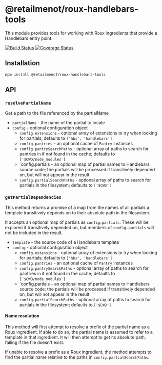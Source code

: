 # @retailmenot/roux-handlebars-tools

This module provides tools for working with Roux ingredients that provide
a Handlebars entry point.

[![Build Status](https://travis-ci.org/RetailMeNotSandbox/roux-handlebars-tools.svg?branch=master)](https://travis-ci.org/RetailMeNotSandbox/roux-handlebars-tools)
[![Coverage Status](https://coveralls.io/repos/github/RetailMeNotSandbox/roux-handlebars-tools/badge.svg?branch=master)](https://coveralls.io/github/RetailMeNotSandbox/roux-handlebars-tools?branch=master)

## Installation

```sh
npm install @retailmenot/roux-handlebars-tools
```

## API

### `resolvePartialName`

Get a path to the file referenced by the partialName

- `partialName` - the name of the partial to locate
- `config` - optional configuration object
  - `config.extensions` - optional array of extensions to try when looking for
      partials; defaults to `['hbs', 'handlebars']`
  - `config.pantries` - an optional cache of `Pantry` instances
  - `config.pantrySearchPaths` - optional array of paths to search for pantries
      in if not found in the cache; defaults to `['$CWD/node_modules']`
  - `config.partials - an optional map of partial names to Handlebars source
      code; the partials will be processed if transitively depended on, but will
      not appear in the result
  - `config.partialSearchPaths` - optional array of paths to search for partials
      in the filesystem; defaults to `['$CWD']`

### `getPartialDependencies`

This method returns a promise of a map from the names of all partials a template
transitively depends on to their absolute path in the filesystem.

It accepts an optional map of partials as `config.partials`. These will be
explored if transitively depended on, but members of `config.partials` will not
be included in the result.

- `template` - the source code of a Handlebars template
- `config` - optional configuration object
  - `config.extensions` - optional array of extensions to try when looking for
      partials; defaults to `['hbs', 'handlebars']`
  - `config.pantries` - an optional cache of `Pantry` instances
  - `config.pantrySearchPaths` - optional array of paths to search for pantries
      in if not found in the cache; defaults to `['$CWD/node_modules']`
  - `config.partials - an optional map of partial names to Handlebars source
      code; the partials will be processed if transitively depended on, but will
      not appear in the result
  - `config.partialSearchPaths` - optional array of paths to search for partials
      in the filesystem; defaults to `['$CWD']`

#### Name resolution

This method will first attempt to resolve a prefix of the partial name as a Roux
ingredient. If able to do so, the partial name is assumed to refer to a template
in that ingredient. It will then attempt to get its absolute path, failing if
the file doesn't exist.

If unable to resolve a prefix as a Roux ingredient, the method attempts to find
the partial name relative to the paths in `config.partialSearchPaths`.

